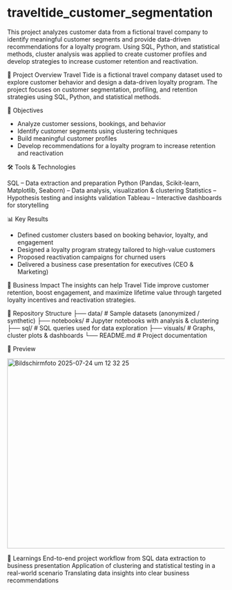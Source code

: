 # traveltide_customer_segmentation
This project analyzes customer data from a fictional travel company to identify meaningful customer segments and provide data-driven recommendations for a loyalty program. Using SQL, Python, and statistical methods, cluster analysis was applied to create customer profiles and develop strategies to increase customer retention and reactivation.

📌 Project Overview
Travel Tide is a fictional travel company dataset used to explore customer behavior and design a data-driven loyalty program.
The project focuses on customer segmentation, profiling, and retention strategies using SQL, Python, and statistical methods.

🎯 Objectives
- Analyze customer sessions, bookings, and behavior
- Identify customer segments using clustering techniques
- Build meaningful customer profiles
- Develop recommendations for a loyalty program to increase retention and reactivation

🛠️ Tools & Technologies

SQL – Data extraction and preparation
Python (Pandas, Scikit-learn, Matplotlib, Seaborn) – Data analysis, visualization & clustering
Statistics – Hypothesis testing and insights validation
Tableau – Interactive dashboards for storytelling

📊 Key Results
- Defined customer clusters based on booking behavior, loyalty, and engagement
- Designed a loyalty program strategy tailored to high-value customers
- Proposed reactivation campaigns for churned users
- Delivered a business case presentation for executives (CEO & Marketing)

🚀 Business Impact
The insights can help Travel Tide improve customer retention, boost engagement, and maximize lifetime value through targeted loyalty incentives and reactivation strategies.

📂 Repository Structure
├── data/             # Sample datasets (anonymized / synthetic)
├── notebooks/        # Jupyter notebooks with analysis & clustering
├── sql/              # SQL queries used for data exploration
├── visuals/          # Graphs, cluster plots & dashboards
└── README.md         # Project documentation

📸 Preview

<img width="639" height="439" alt="Bildschirmfoto 2025-07-24 um 12 32 25" src="https://github.com/user-attachments/assets/f4ce4c44-5371-4e90-9a84-9deaac5b0641" />

📖 Learnings
End-to-end project workflow from SQL data extraction to business presentation
Application of clustering and statistical testing in a real-world scenario
Translating data insights into clear business recommendations
